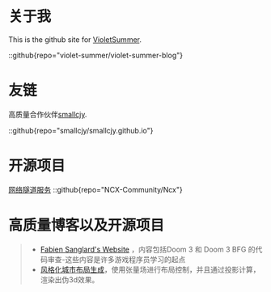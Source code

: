 # 关于我
This is the github site for [VioletSummer](https://github.com/violet-summer).

::github{repo="violet-summer/violet-summer-blog"}

[//]: # (> ### Sources of images used in this site)

[//]: # ()
[//]: # (> - [Unsplash]&#40;https://unsplash.com/&#41;)

[//]: # ()
[//]: # (> - [星と少女]&#40;https://www.pixiv.net/artworks/108916539&#41; by [Stella]&#40;https://www.pixiv.net/users/93273965&#41;)

[//]: # ()
[//]: # (> - [Rabbit - v1.4 Showcase]&#40;https://civitai.com/posts/586908&#41; by [Rabbit_YourMajesty]&#40;https://civitai.com/user/Rabbit_YourMajesty&#41;)

# 友链

高质量合作伙伴[smallcjy](https://smallcjy.github.io/about).

::github{repo="smallcjy/smallcjy.github.io"}

# 开源项目

[网络隧道服务](https://github.com/NCX-Community/Ncx)
::github{repo="NCX-Community/Ncx"}

# 高质量博客以及开源项目

> - [Fabien Sanglard's Website](https://fabiensanglard.net/doom3_documentation/index.php) ，内容包括Doom 3 和 Doom 3 BFG 的代码审查-这些内容是许多游戏程序员学习的起点
> - [风格化城市布局生成](https://probabletrain.itch.io/city-generator)，使用张量场进行布局控制，并且通过投影计算，渲染出伪3d效果。